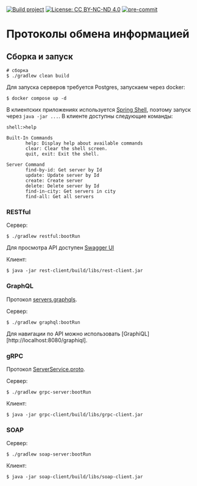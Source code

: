 [![Build project](https://github.com/Romanow/web-protocols/actions/workflows/build.yml/badge.svg?branch=master)](https://github.com/Romanow/web-protocols/actions/workflows/build.yml)
[![License: CC BY-NC-ND 4.0](https://img.shields.io/badge/License-CC%20BY--NC--ND%204.0-lightgrey.svg)](https://creativecommons.org/licenses/by-nc-nd/4.0/)
[![pre-commit](https://img.shields.io/badge/pre--commit-enabled-brightgreen?logo=pre-commit)](https://github.com/pre-commit/pre-commit)

# Протоколы обмена информацией

## Сборка и запуск

```shell
# сборка
$ ./gradlew clean build
````

Для запуска серверов требуется Postgres, запускаем через docker:

```shell
$ docker compose up -d
```

В клиентских приложениях
используется [Spring Shell](https://docs.spring.io/spring-shell/docs/current/reference/htmlsingle/), поэтому запуск
через `java -jar ...`. В клиенте доступны следующие команды:

```log
shell:>help

Built-In Commands
       help: Display help about available commands
       clear: Clear the shell screen.
       quit, exit: Exit the shell.

Server Command
       find-by-id: Get server by Id
       update: Update server by Id
       create: Create server
       delete: Delete server by Id
       find-in-city: Get servers in city
       find-all: Get all servers
```

### RESTful

Сервер:

```shell
$ ./gradlew restful:bootRun
```

Для просмотра API доступен [Swagger UI](http://localhost:8080/swagger-ui/index.html)

Клиент:

```shell
$ java -jar rest-client/build/libs/rest-client.jar
```

### GraphQL

Протокол [servers.graphqls](graphql/src/main/resources/graphql/servers.graphqls).

Сервер:

```shell
$ ./gradlew graphql:bootRun
```

Для навигации по API можно использовать [GraphiQL][http://localhost:8080/graphiql].

### gRPC

Протокол [ServerService.proto](grpc-protocol/src/main/proto/ServerService.proto).

Сервер:

```shell
$ ./gradlew grpc-server:bootRun
```

Клиент:

```shell
$ java -jar grpc-client/build/libs/grpc-client.jar
```

### SOAP

Сервер:

```shell
$ ./gradlew soap-server:bootRun
```

Клиент:

```shell
$ java -jar soap-client/build/libs/soap-client.jar
```
